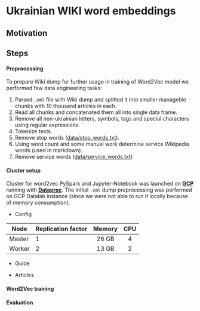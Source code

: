 # Ukrainian WIKI word embeddings

## Motivation

## Steps

#### Preprocessing

To prepare Wiki dump for further usage in training of Word2Vec model we performed few data engineering tasks:

1) Parsed `.xml` file with Wiki dump and splitted it into smaller manageble chunks with 10 thousand articles in each.
2) Read all chunks and concatenated them all into single data frame.
3) Remove all non-ukrainian letters, symbols, tags and special characters using regular expressions.
4) Tokenize texts.
5) Remove stop words ([data/stop_words.txt](data/stop_words.txt)).
6) Using word count and some manual work determine service Wikipedia words (used in markdown).
7) Remove service words ([data/service_words.txt](data/service_words.txt))

#### Cluster setup

Cluster for word2vec PySpark and Jupyter-Notebook was launched on [**GCP**]() running with [**Dataproc**](). The initial `.xml` dump preprocessing was performed on GCP Datalab instance (since we were not able to run it locally because of memory consumption).

- Config

| Node   | Replication factor | Memory | CPU |
| ------ | ------------------ |:------:|:---:|
| Master | 1                  | 26 GB  | 4 |
| Worker | 2                  | 13 GB  | 2 |

- Guide

- Articles

#### Word2Vec training


#### Evaluation
